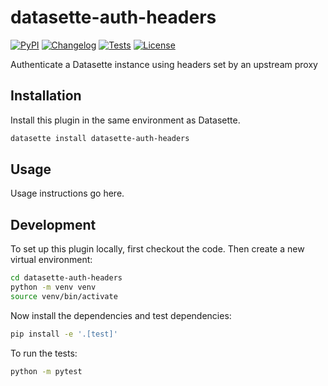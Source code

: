 # datasette-auth-headers

[![PyPI](https://img.shields.io/pypi/v/datasette-auth-headers.svg)](https://pypi.org/project/datasette-auth-headers/)
[![Changelog](https://img.shields.io/github/v/release/codemicro/datasette-auth-headers?include_prereleases&label=changelog)](https://github.com/codemicro/datasette-auth-headers/releases)
[![Tests](https://github.com/codemicro/datasette-auth-headers/actions/workflows/test.yml/badge.svg)](https://github.com/codemicro/datasette-auth-headers/actions/workflows/test.yml)
[![License](https://img.shields.io/badge/license-Apache%202.0-blue.svg)](https://github.com/codemicro/datasette-auth-headers/blob/main/LICENSE)

Authenticate a Datasette instance using headers set by an upstream proxy

## Installation

Install this plugin in the same environment as Datasette.
```bash
datasette install datasette-auth-headers
```
## Usage

Usage instructions go here.

## Development

To set up this plugin locally, first checkout the code. Then create a new virtual environment:
```bash
cd datasette-auth-headers
python -m venv venv
source venv/bin/activate
```
Now install the dependencies and test dependencies:
```bash
pip install -e '.[test]'
```
To run the tests:
```bash
python -m pytest
```
